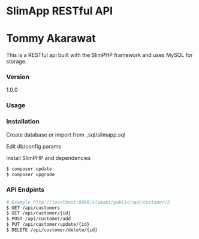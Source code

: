 # SlimApp RESTful API
# Tommy Akarawat
This is a RESTful api built with the SlimPHP framework and uses MySQL for storage.

### Version
1.0.0

### Usage


### Installation

Create database or import from _sql/slimapp.sql

Edit db/config params

Install SlimPHP and dependencies

```sh
$ composer update
$ composer upgrade
```
### API Endpints
```sh
# Example http://localhost:8888/slimapi/public/api/customer/2
$ GET /api/customers
$ GET /api/customer/{id}
$ POST /api/customer/add
$ PUT /api/customer/update/{id}
$ DELETE /api/customer/delete/{id}
```
